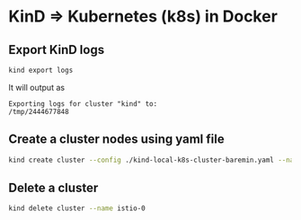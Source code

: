 # KinD => Kubernetes (k8s) in Docker 

## Export KinD logs

```bash
kind export logs
```

It will output as

```
Exporting logs for cluster "kind" to:
/tmp/2444677848
```

## Create a cluster nodes using yaml file

```bash
kind create cluster --config ./kind-local-k8s-cluster-baremin.yaml --name istio-0
```

## Delete a cluster
```bash
kind delete cluster --name istio-0
``` 